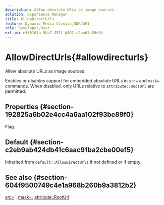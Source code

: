 ```yaml
---
description: Allow absolute URLs as image sources.
solution: Experience Manager
title: AllowDirectUrls
feature: Dynamic Media Classic,SDK/API
role: Developer,User
exl-id: e160101a-9bb7-452f-b892-c2aa65e26e94
---
```

# AllowDirectUrls{#allowdirecturls}

Allow absolute URLs as image sources.

Enables or disables support for embedded absolute URLs in `src=` and `mask=` commands. When disabled, only URLs relative to `attribute::RootUrl` are permitted.

## Properties {#section-192825a6b02e4cc4a6aa102f93be89f0}

Flag.

## Default {#section-c2eb9ab424db41c6aac91ba2cbe00ef5}

Inherited from `default::AllowDirectUrls` if not defined or if empty.

## See also {#section-604f9500749c4e1a968b260b9a3812b2}

[src=](../../../../../is-api/http-ref/image-serving-api-ref/c-http-protocol-reference/c-command-reference/r-src.md#reference-f6506637778c4c69bf106a7924a91ab1) , [mask=](../../../../../is-api/http-ref/image-serving-api-ref/c-http-protocol-reference/c-command-reference/r-mask.md#reference-922254e027404fb890b850e2723ee06e), [attribute::RootUrl](../../../../../is-api/image-catalog/image-serving-api-ref/c-image-catalog-reference/c-attributes-reference/r-rooturl.md#reference-3b0e43881020409cbe642366913cf137)
